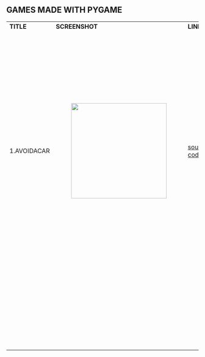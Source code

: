 ## GAMES MADE WITH PYGAME

<table><tbody><tr><td><strong>TITLE</strong></td><td><strong>SCREENSHOT</strong></td><td><strong>LINK</strong></td><td><strong>DESCRIPTION</strong></td></tr><tr><td>1.AVOIDACAR</td><td><figure class="image"><img src="https://33333.cdn.cke-cs.com/kSW7V9NHUXugvhoQeFaf/images/629c12abe3f2920664ac81cae615c92df9f17ec6990a5726.png" srcset="https://33333.cdn.cke-cs.com/kSW7V9NHUXugvhoQeFaf/images/629c12abe3f2920664ac81cae615c92df9f17ec6990a5726.png/w_90 90w, https://33333.cdn.cke-cs.com/kSW7V9NHUXugvhoQeFaf/images/629c12abe3f2920664ac81cae615c92df9f17ec6990a5726.png/w_170 170w, https://33333.cdn.cke-cs.com/kSW7V9NHUXugvhoQeFaf/images/629c12abe3f2920664ac81cae615c92df9f17ec6990a5726.png/w_250 250w" sizes="100vw" width="250"></figure></td><td><a href="souce_code">source code</a></td><td><p><strong>First game I coded entirely myself :) &nbsp;</strong><br><br>You start at 70km/h speed and be sure to avoid obstacles,&nbsp;<br>speed rises by 10km/h every 1km of distance driven.&nbsp;<br>If you beat 10 levels - game crashes 😁</p><p>&nbsp;</p><p>I've learnt a lot about:</p><p>pygame basics, events, timers, oop, vectors, pixelart</p></td></tr><tr><td>&nbsp;</td><td>&nbsp;</td><td>&nbsp;</td><td>&nbsp;</td></tr><tr><td>&nbsp;</td><td>&nbsp;</td><td>&nbsp;</td><td>&nbsp;</td></tr><tr><td>&nbsp;</td><td>&nbsp;</td><td>&nbsp;</td><td>&nbsp;</td></tr><tr><td>&nbsp;</td><td>&nbsp;</td><td>&nbsp;</td><td>&nbsp;</td></tr><tr><td>&nbsp;</td><td>&nbsp;</td><td>&nbsp;</td><td>&nbsp;</td></tr><tr><td>&nbsp;</td><td>&nbsp;</td><td>&nbsp;</td><td>&nbsp;</td></tr><tr><td>&nbsp;</td><td>&nbsp;</td><td>&nbsp;</td><td>&nbsp;</td></tr><tr><td>&nbsp;</td><td>&nbsp;</td><td>&nbsp;</td><td>&nbsp;</td></tr></tbody></table>
